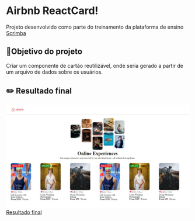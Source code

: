 # Airbnb ReactCard!
Projeto desenvolvido como parte do treinamento da plataforma de ensino [Scrimba](https://scrimba.com/learn/learnreact)
## 🎯Objetivo do projeto
Criar um componente de cartão reutilizável, onde seria gerado a partir de um arquivo de dados sobre os usuários.

## ✏️ Resultado final
![Print do resultado final](./public/result/airbnb-result.jpeg)
[Resultado final](https://airbnb-card-react.vercel.app/)
